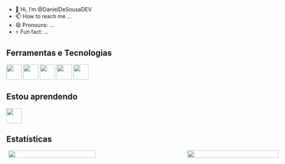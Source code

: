 - 👋 Hi, I’m @DanielDeSousaDEV
- 📫 How to reach me ...
- 😄 Pronouns: ...
- ⚡ Fun fact: ...

## Ferramentas e Tecnologias
<img loading="lazy" src="https://cdn.jsdelivr.net/gh/devicons/devicon@latest/icons/html5/html5-original.svg" width="40" height="40"/> <img loading="lazy" src="https://cdn.jsdelivr.net/gh/devicons/devicon@latest/icons/css3/css3-original.svg" width="40" height="40"/> <img loading="lazy" src="https://cdn.jsdelivr.net/gh/devicons/devicon@latest/icons/java/java-original.svg" width="40" height="40"/> <img loading="lazy" src="https://cdn.jsdelivr.net/gh/devicons/devicon@latest/icons/mysql/mysql-original-wordmark.svg" width="40" height="40"/> <img loading="lazy" src="https://cdn.jsdelivr.net/gh/devicons/devicon@latest/icons/php/php-original.svg" width="40" height="40"/>

## Estou aprendendo

<img loading="lazy" src="https://cdn.jsdelivr.net/gh/devicons/devicon@latest/icons/laravel/laravel-original.svg" width="40" height="40"/>

## Estatísticas

<div style="display: flex; align-items: center; width:100vw; justify-content: center;">
<img loading="lazy" width="49%" margin="0" src="https://github-readme-stats.vercel.app/api/top-langs/?username=DanielDeSousaDEV&layout=compact&langs_count=7&theme=dracula"/>
<img loading="lazy" width="50%" margin="0" src="https://github-readme-stats.vercel.app/api?username=DanielDeSousaDEV&show_icons=true&theme=dracula&include_all_commits=true&count_private=true"/>
</div>
  
<!---
DanielDeSousaDEV/DanielDeSousaDEV is a ✨ special ✨ repository because its `README.md` (this file) appears on your GitHub profile.
You can click the Preview link to take a look at your changes.
--->
